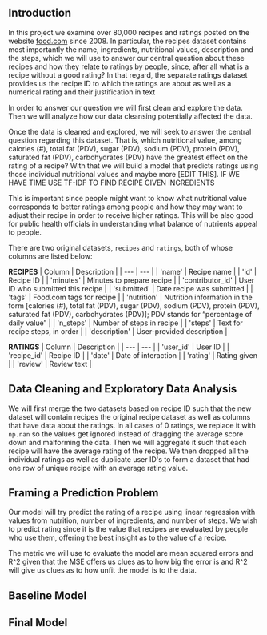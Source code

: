 ## Introduction
In this project we examine over 80,000 recipes and ratings posted on the website [food.com](https://food.com) since 2008. 
In particular, the recipes dataset contains most importantly the name, ingredients, nutritional values, description and the steps, which we will use to answer
our central question about these recipes and how they relate to ratings by people, since, after all what is a recipe without a good rating?
In that regard, the separate ratings dataset provides us the recipe ID to which the ratings are about as well as a numerical rating and their justification in text

In order to answer our question we will first clean and explore the data. Then we will analyze how our data cleansing potentially affected the data.

Once the data is cleaned and explored, we will seek to answer the central question regarding this dataset. That is, which nutritional value, among 
calories (#), total fat (PDV), sugar (PDV), sodium (PDV), protein (PDV), saturated fat (PDV), carbohydrates (PDV) have the greatest effect on the rating of a recipe? With that we will build a model that predicts ratings using those individual nutritional values and maybe more [EDIT THIS]. IF WE HAVE TIME USE TF-IDF TO FIND RECIPE GIVEN INGREDIENTS

This is important since people might want to know what nutritional value corresponds to better ratings among people and how they may want to adjust their recipe in order to receive higher ratings. This will be also good for public health officials in understanding what balance of nutrients appeal to people. 

There are two original datasets, `recipes` and `ratings`, both of whose columns are listed below:

**RECIPES**
| Column         | Description   |
| --- | --- |
| 'name'        | Recipe name                                                                                                                                            |
| 'id'          | Recipe ID                                                                                                                                              |
| 'minutes'     | Minutes to prepare recipe                                                                                                                              |
| 'contributor_id' | User ID who submitted this recipe                                                                                                                   |
| 'submitted'   | Date recipe was submitted                                                                                                                              |
| 'tags'        | Food.com tags for recipe                                                                                                                               |
| 'nutrition'   | Nutrition information in the form [calories (#), total fat (PDV), sugar (PDV), sodium (PDV), protein (PDV), saturated fat (PDV), carbohydrates (PDV)]; PDV stands for “percentage of daily value” |
| 'n_steps'     | Number of steps in recipe                                                                                                                              |
| 'steps'       | Text for recipe steps, in order                                                                                                                        |
| 'description' | User-provided description                                                                                                                              |



**RATINGS**
| Column     | Description           |
| --- | --- |
| 'user_id'  | User ID               |
| 'recipe_id' | Recipe ID            |
| 'date'     | Date of interaction   |
| 'rating'   | Rating given          |
| 'review'   | Review text           |


## Data Cleaning and Exploratory Data Analysis
We will first merge the two datasets based on recipe ID such that the new dataset will contain recipes the original recipe dataset
as well as columns that have data about the ratings. In all cases of 0 ratings, we replace it with `np.nan` so the values get ignored instead of dragging the average score down and malforming the data. Then we will aggregate it such that each recipe will have the average rating of the recipe. We then dropped all the individual ratings as well as duplicate user ID's to form a dataset that had one row of unique recipe with an average rating value. 

## Framing a Prediction Problem
Our model will try predict the rating of a recipe using linear regression with values from nutrition, number of ingredients, and number of steps. We wish to predict rating since it is the value that recipes are evaluated by people who use them, offering the best insight as to the value of a recipe. 

The metric we will use to evaluate the model are mean squared errors and R^2 given that the MSE offers us clues as to how big the error is and R^2 will give us clues as to how unfit the model is to the data. 
## Baseline Model

## Final Model